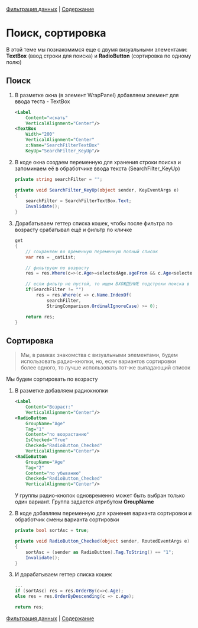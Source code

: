 [Фильтрация данных](./wpf_filtering.md) | [Содержание](../readme.md#тема-8-оконные-приложения)

# Поиск, сортировка

В этой теме мы познакомимся еще с двумя визуальными элементами: **TextBox** (ввод строки для поиска) и **RadioButton** (сортировка по одному полю)

## Поиск

1. В разметке окна (в элемент WrapPanel) добавляем элемент для ввода теста - TextBox

    ```xml
    <Label 
        Content="искать" 
        VerticalAlignment="Center"/>
    <TextBox
        Width="200"
        VerticalAlignment="Center"
        x:Name="SearchFilterTextBox" 
        KeyUp="SearchFilter_KeyUp"/>
    ```    

2. В коде окна создаем переменную для хранения строки поиска и запоминаем её в обработчике ввода текста (SearchFilter_KeyUp)

    ```cs
    private string searchFilter = ""; 

    private void SearchFilter_KeyUp(object sender, KeyEventArgs e)
    {
        searchFilter = SearchFilterTextBox.Text;
        Invalidate();
    }
    ```

3. Дорабатываем геттер списка кошек, чтобы после фильтра по возрасту срабатывал ещё и фильтр по кличке

    ```cs
    get
    {
        // сохраняем во временную переменную полный список
        var res = _catList;

        // фильтруем по возрасту
        res = res.Where(c=>(c.Age>=selectedAge.ageFrom && c.Age<selectedAge.ageTo));

        // если фильтр не пустой, то ищем ВХОЖДЕНИЕ подстроки поиска в кличке без учета регистра
        if(SearchFilter != "")
            res = res.Where(c => c.Name.IndexOf(
                searchFilter, 
                StringComparison.OrdinalIgnoreCase) >= 0);

        return res;
    }
    ```

## Сортировка

>Мы, в рамках знакомства с визуальными элементами, будем использовать радио-кнопки, но, если вариантов сортировки более одного, то лучше использовать тот-же выпадающий список

Мы будем сортировать по возрасту

1. В разметке добавляем радиокнопки

    ```xml
    <Label 
        Content="Возраст:" 
        VerticalAlignment="Center"/>
    <RadioButton
        GroupName="Age"
        Tag="1"
        Content="по возрастанию"
        IsChecked="True"
        Checked="RadioButton_Checked"
        VerticalAlignment="Center"/>
    <RadioButton
        GroupName="Age"
        Tag="2"
        Content="по убыванию"
        Checked="RadioButton_Checked"
        VerticalAlignment="Center"/>
    ```

    У группы радио-кнопок одновременно может быть выбран только один вариант. Группа задается атрибутом **GroupName** 

2. В коде добавляем переменную для хранения варианта сортировки и обработчик смены варианта сортировки

    ```cs
    private bool sortAsc = true;

    private void RadioButton_Checked(object sender, RoutedEventArgs e)
    {
        sortAsc = (sender as RadioButton).Tag.ToString() == "1";
        Invalidate();
    }
    ```

3. И дорабатываем геттер списка кошек

    ```cs
    ...
    if (sortAsc) res = res.OrderBy(c=>c.Age);
    else res = res.OrderByDescending(c => c.Age);

    return res;
    ```

[Фильтрация данных](./wpf_filtering.md) | [Содержание](../readme.md#тема-8-оконные-приложения)
